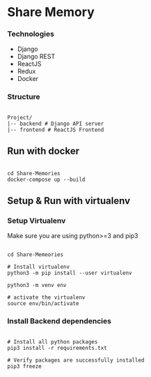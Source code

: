 # Share Memory

### Technologies

- Django
- Django REST
- ReactJS
- Redux
- Docker

### Structure
```

Project/
|-- backend # Django API server
|-- frontend # ReactJS Frontend
```


## Run with docker

```

cd Share-Memories
docker-compose up --build

```

## Setup & Run with virtualenv

### Setup Virtualenv

Make sure you are using python>=3 and pip3

```

cd Share-Memeories

# Install virtualenv
python3 -m pip install --user virtualenv

python3 -m venv env

# activate the virtualenv
source env/bin/activate

```

### Install Backend dependencies

```

# Install all python packages
pip3 install -r requirements.txt

# Verify packages are successfully installed
pip3 freeze

```
